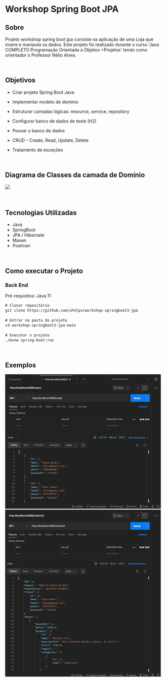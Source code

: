 # Workshop Spring Boot JPA

## Sobre
Projeto workshop spring boot jpa consiste na aplicação de uma Loja que insere e manipula os dados. Este projeto foi realizado durante o curso 'Java COMPLETO Programação Orientada a Objetos +Projetos' tendo como orientador o Professor Nélio Alves.

&nbsp;
## Objetivos
* Criar projeto Spring Boot Java

* Implementar modelo de domínio

* Estruturar camadas lógicas: resource, service, repository

* Configurar banco de dados de teste (H2)

* Povoar o banco de dados

* CRUD - Create, Read, Update, Delete

* Tratamento de exceções

&nbsp;
## Diagrama de Classes da camada de Domínio
![](https://user-images.githubusercontent.com/104165201/196507607-2645a89e-e908-4565-ba2a-a163e6c98799.png)

&nbsp;
## Tecnologias Utilizadas
* Java
* SpringBoot
* JPA / Hibernate
* Maven 
* Postman

&nbsp;
## Como executar o Projeto
### Back End
Pré-requisitos: Java 11
&nbsp;

```
# Clonar repositório
git clone https://github.com/uFelps/workshop-springboot3-jpa

# Entrar na pasta do projeto
cd workshop-springboot3-jpa-main

# Executar o projeto
./mvnw spring-boot:run
```

&nbsp;
## Exemplos
![](https://github.com/uFelps/assets/blob/main/workshop-springboot3-jpa/Exemplo1.png?raw=true)
![](https://github.com/uFelps/assets/blob/main/workshop-springboot3-jpa/Exemplo2.png?raw=true)

